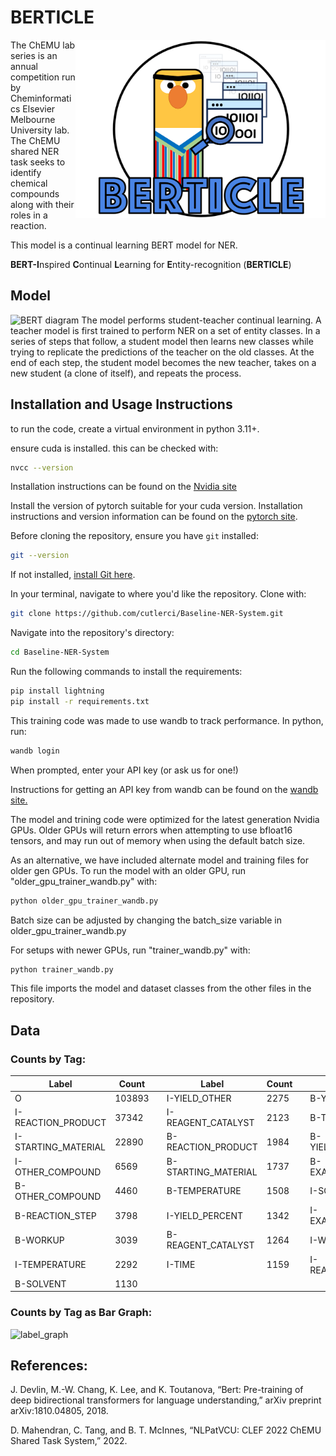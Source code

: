 # BERTICLE

<img src="./BERTICLE-Logo.png" alt="BERTICLE Logo" align="right" width="400"/>

The ChEMU lab series is an annual competition run by Cheminformatics Elsevier Melbourne University lab. The ChEMU shared NER task seeks to identify chemical compounds along with their roles in a reaction.

This model is a continual learning BERT model for NER.

**BERT-I**nspired **C**ontinual **L**earning for **E**ntity-recognition (**BERTICLE**)

## Model
![BERT diagram](https://github.com/cutlerci/Baseline-NER-System/assets/59939625/a378456e-f1ef-42f2-bc40-d3e2f0acd21f)
The model performs student-teacher continual learning. A teacher model is first
trained to perform NER on a set of entity classes. In a series of steps that follow, a student model then learns new 
classes while trying to replicate the predictions of the teacher on the old classes. At the end of each step, the
student model becomes the new teacher, takes on a new student (a clone of itself), and repeats the process. 



## Installation and Usage Instructions
to run the code, create a virtual environment in python 3.11+. 

ensure cuda is installed. this can be checked with:
```bash
nvcc --version
```

Installation instructions can be found on the [Nvidia site](https://docs.nvidia.com/cuda/cuda-installation-guide-linux/index.html)

Install the version of pytorch suitable for your cuda version. Installation instructions and version information can be found on the [pytorch site](https://pytorch.org/get-started/locally/).

Before cloning the repository, ensure you have `git` installed:

```bash
git --version
```
If not installed, [install Git here](https://git-scm.com/book/en/v2/Getting-Started-Installing-Git).

In your terminal, navigate to where you'd like the repository. Clone with:

```bash
git clone https://github.com/cutlerci/Baseline-NER-System.git
```
Navigate into the repository's directory:

```bash
cd Baseline-NER-System
```

Run the following commands to install the requirements:

```bash
pip install lightning  
pip install -r requirements.txt
```

This training code was made to use wandb to track performance. In python, run: 

```python
wandb login
```

When prompted, enter your API key (or ask us for one!)

Instructions for getting an API key from wandb can be found on the [wandb site.](https://docs.wandb.ai/quickstart) 

The model and trining code were optimized for the latest generation Nvidia GPUs. Older GPUs will return errors when attempting to use bfloat16 tensors, and may run out of memory when using the default batch size. 

As an alternative, we have included alternate model and training files for older gen GPUs. To run the model with an older GPU, run "older_gpu_trainer_wandb.py" with:

```python
python older_gpu_trainer_wandb.py
```

Batch size can be adjusted by changing the batch_size variable in older_gpu_trainer_wandb.py 

For setups with newer GPUs, run "trainer_wandb.py" with: 
```python
python trainer_wandb.py
```
This file imports the model and dataset classes from the other files in the repository. 





## Data 

### Counts by Tag:
| Label                 | Count  | | Label                 | Count  | | Label                 | Count  |
|-----------------------|--------|-|-----------------------|--------|-|-----------------------|--------|
| O                     | 103893 | | I-YIELD_OTHER         | 2275   | | B-YIELD_OTHER         | 1060   |
| I-REACTION_PRODUCT    | 37342  | | I-REAGENT_CATALYST    | 2123   | | B-TIME                | 1058   |
| I-STARTING_MATERIAL   | 22890  | | B-REACTION_PRODUCT    | 1984   | | B-YIELD_PERCENT       | 954    |
| I-OTHER_COMPOUND      | 6569   | | B-STARTING_MATERIAL   | 1737   | | B-EXAMPLE_LABEL       | 884    |
| B-OTHER_COMPOUND      | 4460   | | B-TEMPERATURE         | 1508   | | I-SOLVENT             | 450    |
| B-REACTION_STEP       | 3798   | | I-YIELD_PERCENT       | 1342   | | I-EXAMPLE_LABEL       | 149    |
| B-WORKUP              | 3039   | | B-REAGENT_CATALYST    | 1264   | | I-WORKUP              | 19     |
| I-TEMPERATURE         | 2292   | | I-TIME                | 1159   | | I-REACTION_STEP       | 11     |
| B-SOLVENT             | 1130   | |                       |        | |                       |        |



### Counts by Tag as Bar Graph:
![label_graph](https://github.com/cutlerci/Baseline-NER-System/assets/59939625/6a2dbb9b-673e-4768-8cb4-610cf81b3e6d)


## References: 
J. Devlin, M.-W. Chang, K. Lee, and K. Toutanova, “Bert: Pre-training of deep bidirectional transformers for language understanding,” arXiv preprint arXiv:1810.04805, 2018.

D. Mahendran, C. Tang, and B. T. McInnes, “NLPatVCU: CLEF 2022 ChEMU Shared Task System,” 2022.



